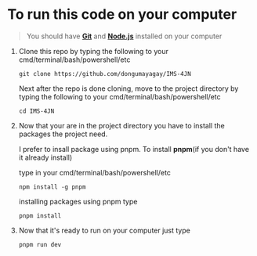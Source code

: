 # To run this code on your computer

> You should have **[Git](https://git-scm.com/downloads)** and **[Node.js](https://nodejs.org/en/download/)**  installed on your computer

1.  Clone this repo by typing the following to your cmd/terminal/bash/powershell/etc
    ```
    git clone https://github.com/dongumayagay/IMS-4JN
    ```
    Next after the repo is done cloning, move to the project directory by typing the following to your cmd/terminal/bash/powershell/etc
    ```
    cd IMS-4JN
    ```
3. Now that your are in the project directory you have to install the packages the project need.

    I prefer to insall package using pnpm. To install **pnpm**(if you don't have it already install)

    type in your cmd/terminal/bash/powershell/etc
    ```
    npm install -g pnpm
    ```

    installing packages using pnpm type
    ```
    pnpm install
    ```
4. Now that it's ready to run on your computer just type
    ```
    pnpm run dev
    ```